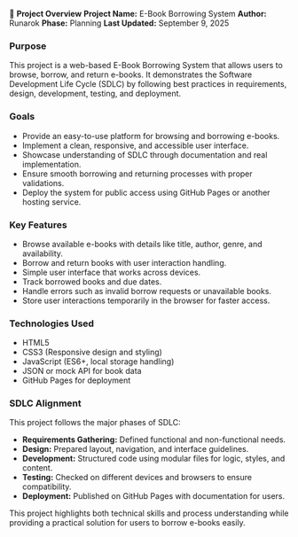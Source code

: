 📁 **Project Overview**
**Project Name:** E-Book Borrowing System
**Author:** Runarok
**Phase:** Planning
**Last Updated:** September 9, 2025

### **Purpose**

This project is a web-based E-Book Borrowing System that allows users to browse, borrow, and return e-books. It demonstrates the Software Development Life Cycle (SDLC) by following best practices in requirements, design, development, testing, and deployment.

### **Goals**

* Provide an easy-to-use platform for browsing and borrowing e-books.
* Implement a clean, responsive, and accessible user interface.
* Showcase understanding of SDLC through documentation and real implementation.
* Ensure smooth borrowing and returning processes with proper validations.
* Deploy the system for public access using GitHub Pages or another hosting service.

### **Key Features**

* Browse available e-books with details like title, author, genre, and availability.
* Borrow and return books with user interaction handling.
* Simple user interface that works across devices.
* Track borrowed books and due dates.
* Handle errors such as invalid borrow requests or unavailable books.
* Store user interactions temporarily in the browser for faster access.

### **Technologies Used**

* HTML5
* CSS3 (Responsive design and styling)
* JavaScript (ES6+, local storage handling)
* JSON or mock API for book data
* GitHub Pages for deployment

### **SDLC Alignment**

This project follows the major phases of SDLC:

* **Requirements Gathering:** Defined functional and non-functional needs.
* **Design:** Prepared layout, navigation, and interface guidelines.
* **Development:** Structured code using modular files for logic, styles, and content.
* **Testing:** Checked on different devices and browsers to ensure compatibility.
* **Deployment:** Published on GitHub Pages with documentation for users.

This project highlights both technical skills and process understanding while providing a practical solution for users to borrow e-books easily.

